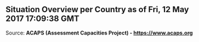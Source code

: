 ## Situation Overview per Country as of Fri, 12 May 2017 17:09:38 GMT

Source: **ACAPS (Assessment Capacities Project) - https://www.acaps.org**